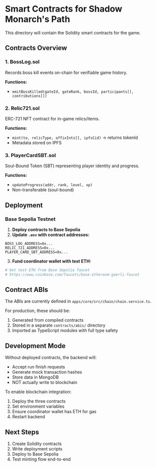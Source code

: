 # Smart Contracts for Shadow Monarch's Path

This directory will contain the Solidity smart contracts for the game.

## Contracts Overview

### 1. BossLog.sol
Records boss kill events on-chain for verifiable game history.

**Functions:**
- `emitBossKilled(gateId, gateRank, bossId, participants[], contributions[])`

### 2. Relic721.sol
ERC-721 NFT contract for in-game relics/items.

**Functions:**
- `mint(to, relicType, affixInts[], ipfsCid)` → returns tokenId
- Metadata stored on IPFS

### 3. PlayerCardSBT.sol
Soul-Bound Token (SBT) representing player identity and progress.

**Functions:**
- `updateProgress(addr, rank, level, xp)`
- Non-transferable (soul-bound)

## Deployment

### Base Sepolia Testnet

1. **Deploy contracts to Base Sepolia**
2. **Update `.env` with contract addresses:**

```env
BOSS_LOG_ADDRESS=0x...
RELIC_721_ADDRESS=0x...
PLAYER_CARD_SBT_ADDRESS=0x...
```

3. **Fund coordinator wallet with test ETH:**
```bash
# Get test ETH from Base Sepolia faucet
# https://www.coinbase.com/faucets/base-ethereum-goerli-faucet
```

## Contract ABIs

The ABIs are currently defined in `apps/core/src/chain/chain.service.ts`.

For production, these should be:
1. Generated from compiled contracts
2. Stored in a separate `contracts/abis/` directory
3. Imported as TypeScript modules with full type safety

## Development Mode

Without deployed contracts, the backend will:
- Accept run finish requests
- Generate mock transaction hashes
- Store data in MongoDB
- NOT actually write to blockchain

To enable blockchain integration:
1. Deploy the three contracts
2. Set environment variables
3. Ensure coordinator wallet has ETH for gas
4. Restart backend

## Next Steps

1. Create Solidity contracts
2. Write deployment scripts
3. Deploy to Base Sepolia
4. Test minting flow end-to-end


